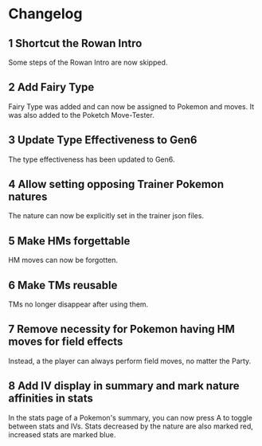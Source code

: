 # Changelog

## 1 Shortcut the Rowan Intro
Some steps of the Rowan Intro are now skipped.

## 2 Add Fairy Type
Fairy Type was added and can now be assigned to Pokemon and moves.
It was also added to the Poketch Move-Tester.

## 3 Update Type Effectiveness to Gen6
The type effectiveness has been updated to Gen6.

## 4 Allow setting opposing Trainer Pokemon natures
The nature can now be explicitly set in the trainer json files.

## 5 Make HMs forgettable
HM moves can now be forgotten.

## 6 Make TMs reusable
TMs no longer disappear after using them.

## 7 Remove necessity for Pokemon having HM moves for field effects
Instead, a the player can always perform field moves, no matter the Party.

## 8 Add IV display in summary and mark nature affinities in stats
In the stats page of a Pokemon's summary, you can now press A to toggle between stats and IVs.
Stats decreased by the nature are also marked red, increased stats are marked blue.
